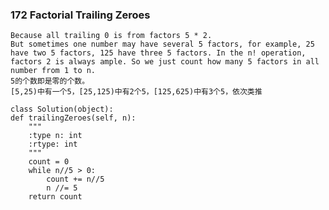 ### 172	Factorial Trailing Zeroes

	Because all trailing 0 is from factors 5 * 2.
	But sometimes one number may have several 5 factors, for example, 25 have two 5 factors, 125 have three 5 factors. In the n! operation, factors 2 is always ample. So we just count how many 5 factors in all number from 1 to n.
	5的个数即是零的个数。
	[5,25)中有一个5，[25,125)中有2个5，[125,625)中有3个5，依次类推

	class Solution(object):
    def trailingZeroes(self, n):
        """
        :type n: int
        :rtype: int
        """
        count = 0
        while n//5 > 0:
        	count += n//5
        	n //= 5
        return count
